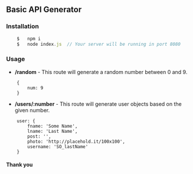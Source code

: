## Basic API Generator

### Installation

```js
    $   npm i
    $   node index.js  // Your server will be running in port 8080
```

### Usage

- <b>/random</b> - This route will generate a random number between 0 and 9.

```
    {
        num: 9
    }
```

- <b>/users/:number</b> - This route will generate user objects based on the given number.

```
    user: {
        fname: 'Some Name',
        lname: 'Last Name',
        post: '',
        photo: 'http://placehold.it/100x100',
        username: 'SO_lastName'
    }
```

#### Thank you